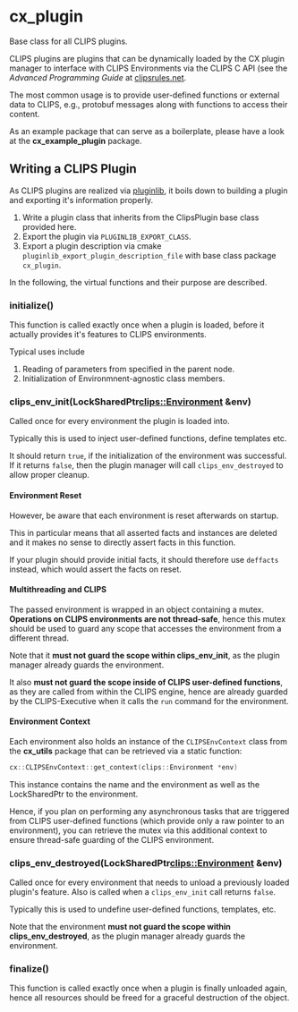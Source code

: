# cx_plugin
Base class for all CLIPS plugins.

CLIPS plugins are plugins that can be dynamically loaded by the CX plugin
manager to interface with CLIPS Environments via the CLIPS C API (see the
*Advanced Programming Guide* at [clipsrules.net](https://clipsrules.net/).

The most common usage is to provide user-defined functions or external data
to CLIPS, e.g., protobuf messages along with functions to access their content.

As an example package that can serve as a boilerplate, please have a look at the **cx_example_plugin** package.

## Writing a CLIPS Plugin
As CLIPS plugins are realized via [pluginlib](https://docs.ros.org/en/rolling/Tutorials/Beginner-Client-Libraries/Pluginlib.html), it boils down to building a plugin and exporting it's information properly.

1. Write a plugin class that inherits from the ClipsPlugin base class provided here.
2. Export the plugin via `PLUGINLIB_EXPORT_CLASS`.
3. Export a plugin description via cmake `pluginlib_export_plugin_description_file` with base class package `cx_plugin`.

In the following, the virtual functions and their purpose are described.
### initialize()
This function is called exactly once when a plugin is loaded, before it actually provides it's features to CLIPS environments.

Typical uses include
1) Reading of parameters from specified in the parent node.
2) Initialization of Environmnent-agnostic class members.

### clips_env_init(LockSharedPtr<clips::Environment> &env)
Called once for every environment the plugin is loaded into.

Typically this is used to inject user-defined functions, define templates etc.

It should return `true`, if the initialization of the environment was successful. If it returns `false`, then the plugin manager will call `clips_env_destroyed` to allow proper cleanup.

#### Environment Reset
However, be aware that each environment is reset afterwards on startup.

This in particular means that all asserted facts and instances are deleted and it makes no sense to directly assert facts in this function.

If your plugin should provide initial facts, it should therefore use `deffacts` instead, which would assert the facts on reset.

#### Multithreading and CLIPS
The passed environment is wrapped in an object containing a mutex.
**Operations on CLIPS environments are not thread-safe**, hence this mutex should be used to guard any scope that accesses the environment from a different thread.

Note that it **must not guard the scope within clips_env_init**, as the plugin manager already guards the environment.

It also **must not guard the scope inside of CLIPS user-defined functions**, as they are called from within the CLIPS engine, hence are already guarded by the CLIPS-Executive when it calls the `run` command for the environment.

#### Environment Context

Each environment also holds an instance of the `CLIPSEnvContext` class from the **cx_utils** package that can be retrieved via a static function:
```c++
cx::CLIPSEnvContext::get_context(clips::Environment *env)
```
This instance contains the name and the environment as well as the LockSharedPtr to the environment.

Hence, if you plan on performing any asynchronous tasks that are triggered from CLIPS user-defined functions (which provide only a raw pointer to an environment), you can retrieve the mutex via this additional context to ensure thread-safe guarding of the CLIPS environment.

### clips_env_destroyed(LockSharedPtr<clips::Environment> &env)
Called once for every environment that needs to unload a previously loaded plugin's feature.
Also is called when a `clips_env_init` call returns `false`.

Typically this is used to undefine user-defined functions, templates, etc.

Note that the environment **must not guard the scope within clips_env_destroyed**, as the plugin manager already guards the environment.

### finalize()
This function is called exactly once when a plugin is finally unloaded again, hence all resources should be freed for a graceful destruction of the object.
